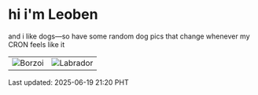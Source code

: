 # hi i'm Leoben

and i like dogs—so have some random dog pics that change whenever my CRON feels like it

|  |  |
|--------|----------|
| ![Borzoi](https://random-dog-vercel.vercel.app/api/random-borzoi?v=1750339213) | ![Labrador](https://random-dog-vercel.vercel.app/api/random-labrador?v=1750339213) |

Last updated: 2025-06-19 21:20 PHT
